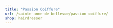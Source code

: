```yaml
---
title: "Passion Coiffure"
url: /sainte-anne-de-bellevue/passion-coiffure/
shop: hairdresser
---
```

